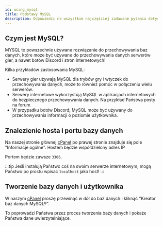 ```yaml
---
id: using_mysql
title: Podstawy MySQL
description: Odpowiedzi na wszystkie najczęściej zadawane pytania dotyczące MySQL.
---
```


## Czym jest MySQL?

MYSQL to powszechnie używane rozwiązanie do przechowywania baz danych, które może być używane do przechowywania danych serwerów gier, a nawet botów Discord i stron internetowych!

Kilka przykładów zastosowania MySQL:

- Serwery gier używają MySQL dla trybów gry i wtyczek do przechowywania danych, może to również pomóc w połączeniu wielu serwerów.
- Serwery internetowe wykorzystują MySQL w aplikacjach internetowych do bezpiecznego przechowywania danych. Na przykład Państwa posty na forum.
- W przypadku botów Discord, MySQL może być używany do przechowywania informacji o poziomie użytkownika.

## Znalezienie hosta i portu bazy danych

Na naszej stronie głównej [cPanel](https://hrzn.link/cpanel) po prawej stronie znajduje się pole "Informacje ogólne".
Hostem będzie współdzielony adres IP

Portem będzie zawsze `3306`.

:::tip
Jeśli instalują Państwo coś na swoim serwerze internetowym, mogą Państwo po prostu wpisać `localhost` jako host!
:::

## Tworzenie bazy danych i użytkownika

W naszym [cPanel](https://hrzn.link/cpanel) proszę przewinąć w dół do baz danych i kliknąć "Kreator baz danych MySQL®".

To poprowadzi Państwa przez proces tworzenia bazy danych i pokaże Państwa dane uwierzytelniające.